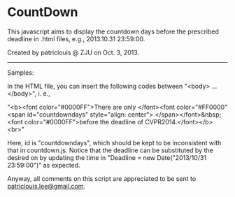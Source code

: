CountDown
=========
This javascript aims to display the countdown days before the prescribed deadline in .html files, e.g., 2013.10.31 23:59:00.

Created by patriclouis @ ZJU on Oct. 3, 2013.

********************
Samples:

In the HTML file, you can insert the following codes between "\<body> ... \</body>", i. e.,

"\<b>\<font color="#0000FF">There are only \</font>\<font color="#FF0000"\<span id="countdowndays" style="align: center">
\</span>\</font>\&nbsp;\<font color="#0000FF">before the deadline of CVPR2014.\</font>\</b>\<br>"

<script type="text/javascript" src="js/countdown.js"></script>

Here, id is "countdowndays", which should be kept to be inconsistent with that in countdown.js. Notice that the deadline 
can be substituted by the desired on by updating the time in "Deadline = new Date("2013/10/31 23:59:00")" as expected.

Anyway, all comments on this script are appreciated to be sent to patriclouis.lee@gmail.com. 



